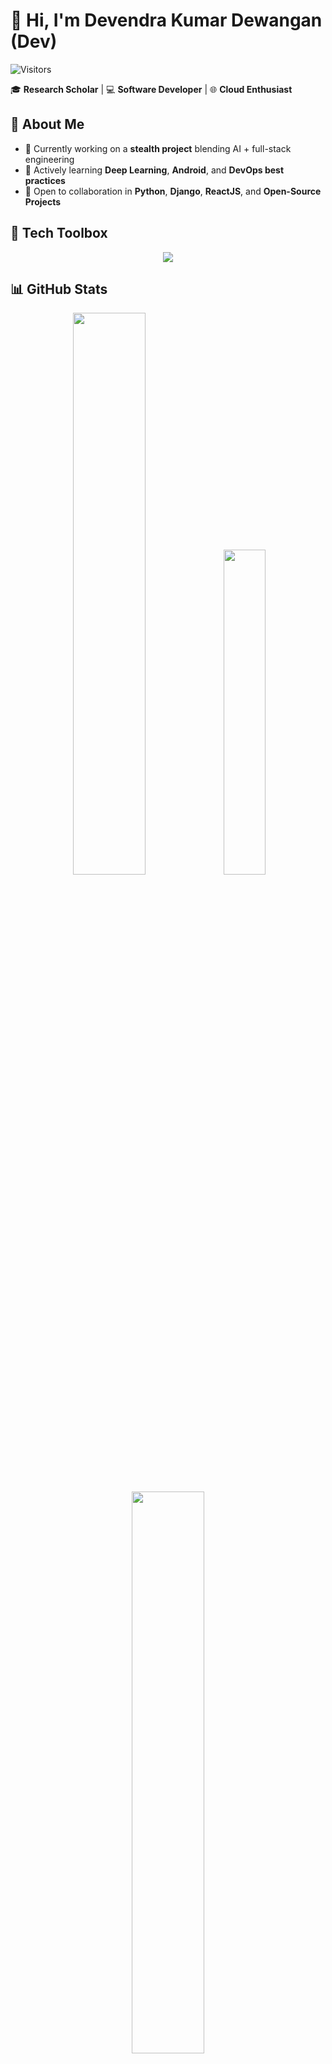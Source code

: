 # 👋 Hi, I'm Devendra Kumar Dewangan (Dev)

![Visitors](https://komarev.com/ghpvc/?username=devendew&label=Profile%20views&color=0e75b6&style=flat)

🎓 **Research Scholar** | 💻 **Software Developer** | 🌐 **Cloud Enthusiast**

## 🚀 About Me

- 🔭 Currently working on a **stealth project** blending AI + full-stack engineering
- 🌱 Actively learning **Deep Learning**, **Android**, and **DevOps best practices**
- 🤝 Open to collaboration in **Python**, **Django**, **ReactJS**, and **Open-Source Projects**

## 🧰 Tech Toolbox

<p align="center">
  <img src="https://skillicons.dev/icons?i=python,cpp,js,react,nodejs,django,html,css,git,docker,kubernetes,gcp,aws&theme=light"/>
</p>



## 📊 GitHub Stats

<p align="center">
  <img src="https://github-readme-stats.vercel.app/api?username=devendew&show_icons=true&theme=light" width="48%" />
  <img src="https://github-readme-stats.vercel.app/api/top-langs/?username=devendew&layout=compact&theme=light" width="36.5%" />
</p>
<p align="center">
  <img src="https://github-readme-streak-stats.herokuapp.com/?user=devendew&theme=light" width="48%"/>
</p>

## 🧠 Coding Profiles

<p align="center">
  <a href="https://auth.geeksforgeeks.org/user/your-profile" target="_blank"><img src="https://img.icons8.com/color/48/GeeksforGeeks.png" alt="GeeksforGeeks"/></a>
  <a href="https://www.codingninjas.com/codestudio/profile/your-profile" target="_blank"><img src="https://img.icons8.com/color/48/ninja-head.png" alt="Coding Ninjas"/></a>
  <a href="https://leetcode.com/your-profile" target="_blank"><img src="https://img.icons8.com/external-tal-revivo-color-tal-revivo/48/external-level-up-your-coding-skills-and-quickly-land-a-job-logo-color-tal-revivo.png" alt="LeetCode"/></a>
  <a href="https://www.codechef.com/users/your-profile" target="_blank"><img src="https://img.icons8.com/color/48/codechef.png" alt="CodeChef"/></a>
</p>

## 🚀 Featured Projects

### ⚡ [Eye Cooler – VS Code Theme Extension](https://marketplace.visualstudio.com/items/?itemName=thedevtechub.eyecooler)  
A visually elegant and eye-friendly **Visual Studio Code theme** designed for long coding sessions.  

Crafted with care under *TheDevTecHub*, **Eye Cooler** provides a soothing, professional coding environment with a balanced color palette that reduces eye strain without compromising syntax clarity. Whether you're working late nights or early mornings, this theme helps you code comfortably and stay productive.

> 🎨 Minimal strain, maximum focus &nbsp;|&nbsp; ✨ Elegant color palette &nbsp;|&nbsp; 🧑‍💻 Ideal for marathon coders

---

### 🧰 [React CRA Template – Starter Pack for React Projects](https://www.npmjs.com/package/cra-template-dev-react-starter-v1)  
A production-ready **Create-React-App (CRA)** template built to kickstart scalable React projects.  

It comes pre-configured with a clean folder structure, essential tools, and developer-friendly defaults like routing, styling, linting, and formatting support—so you can ship faster with less setup.

> 📦 Published on NPM &nbsp;|&nbsp; ⚙️ Includes ESLint, Prettier, React Router, SCSS Modules &nbsp;|&nbsp; 🚀 Developer-friendly

---

### ⚡ [React Code Snippet Tool – VS Code Extension](https://marketplace.visualstudio.com/items?itemName=devendra.react-code-snippet)  
Speed up your frontend development with this **VS Code extension** offering smart, ready-to-use **React code snippets**.

Perfect for React developers and learners, this extension streamlines repetitive coding tasks with high-quality boilerplate snippets for components, hooks, and more.

> 🚀 2.5K+ installs & counting &nbsp;|&nbsp; 🔧 Built with TypeScript &nbsp;|&nbsp; 💡 Boosts efficiency in React projects

## 💬 Let's Connect

<p align="center">
  <a href="mailto:devendra.dewangan129@gmail.com"><img src="https://img.icons8.com/color/48/gmail.png" alt="Gmail"/></a>
  <a href="https://www.linkedin.com/in/devendew/"><img src="https://img.icons8.com/color/48/linkedin.png" alt="LinkedIn"/></a>
  <a href="https://twitter.com/devendewreal"><img src="https://img.icons8.com/color/48/twitter--v1.png" alt="Twitter"/></a>
</p>

## 🏆 GitHub Achievements

<p align="center">
  <img src="https://github-profile-trophy.vercel.app/?username=devendew&theme=flat&margin-w=15&margin-h=15&no-bg=true&row=1&column=8" />
</p>
